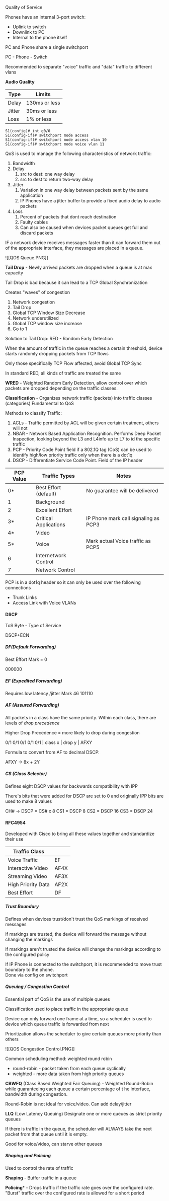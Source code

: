 
Quality of Service

Phones have an internal 3-port switch:
- Uplink to switch
- Downlink to PC
- Internal to the phone itself

PC and Phone share a single switchport

PC - Phone - Switch

Recommended to separate "voice" traffic and "data" traffic to different vlans

**Audio Quality**


| Type   | Limits        |
| ------ | ------------- |
| Delay  | 130ms or less |
| Jitter | 30ms or less  |
| Loss   | 1% or less    |
```
S1(config)# int g0/0
S1(config-if)# switchport mode access
S1(config-if)# switchport mode access vlan 10
S1(config-if)# switchport mode voice vlan 11
```

QoS is used to manage the following characteristics of network traffic:
1. Bandwidth
2. Delay
	1. src to dest: one way delay
	2. src to dest to return two-way delay
3. Jitter
	1. Variation in one way delay between packets sent by the same application
	2. IP Phones have a jitter buffer to provide a fixed audio delay to audio packets
4. Loss
	1. Percent of packets that dont reach destination
	2. Faulty cables
	3. Can also be caused when devices packet queues get full and discard packets

IF a network device receives messages faster than it can forward them out of the appropriate interface, they messages are placed in a queue.   

![[QOS Queue.PNG]]

**Tail Drop** - Newly arrived packets are dropped when a queue is at max capacity

Tail Drop is bad because it can lead to a TCP Global Synchronization

Creates "waves" of congestion

1. Network congestion 
2. Tail Drop
3. Global TCP Window Size Decrease
4. Network underutilized
5. Global TCP window size increase
6. Go to 1

Solution to Tail Drop: RED - Random Early Detection

When the amount of traffic in the queue reaches a certain threshold, device starts randomly dropping packets from TCP flows

Only those specifically TCP Flow affected, avoid Global TCP Sync

In standard RED, all kinds of traffic are treated the same

**WRED**  - Weighted Random Early Detection, allow control over which packets are dropped depending on the traffic classes.

**Classification** - Organizes network traffic (packets) into traffic classes (categories)
	Fundamental to QoS

Methods to classify Traffic:
1. ACLs - Traffic permitted by ACL will be given certain treatment, others will not
2. NBAR - Network Based Application Recognition.  Performs Deep Packet Inspection, looking beyond the L3 and L4info up to L7 to id the specific traffic
3. PCP - Priority Code Point field if a 802.1Q tag (CoS) can be used to identify high/low priority traffic only when there is a dot1q
4. DSCP - Differentiate Service Code Point.  Field of the IP header


| PCP Value | Traffic Types         | Notes                                |
| --------- | --------------------- | ------------------------------------ |
| 0*        | Best Effort (default) | No guarantee will be delivered       |
| 1         | Background            |                                      |
| 2         | Excellent Effort      |                                      |
| 3*        | Critical Applications | IP Phone mark call signaling as PCP3 |
| 4*        | Video                 |                                      |
| 5*        | Voice                 | Mark actual Voice traffic as PCP5    |
| 6         | Internetwork Control  |                                      |
| 7         | Network Control       |                                      |


PCP is in a dot1q header so it can only be used over the following connections
- Trunk Links
- Access Link with Voice VLANs

#### DSCP

ToS Byte - Type of Service

DSCP+ECN

##### DF(Default Forwarding)
Best Effort
Mark = 0

000000

##### EF (Expedited Forwarding)
Requires low latency /jitter
Mark 46
101110

##### AF (Assured Forwarding)
All packets in a class have the same priority.  Within each class, there are levels of *drop precedence*

Higher Drop Precedence = more likely to drop during congestion

 0/1 0/1 0/1 0/1 0/1
| class x       | drop y |
AFXY

Formula to convert from AF to decimal DSCP:

AFXY -> 8x + 2Y

##### CS (Class Selector)

Defines eight DSCP values for backwards compatibility with IPP

There's bits that were added for DSCP are set to 0 and originally IPP bits are used to make 8 values

CH# -> DSCP = CS# x 8
CS1 = DSCP 8
CS2 = DSCP 16
CS3 = DSCP 24

#### RFC4954

Developed with Cisco to bring all these values together and standardize their use


| Traffic Class      |      |
| ------------------ | ---- |
| Voice Traffic      | EF   |
| Interactive Video  | AF4X |
| Streaming Video    | AF3X |
| High Priority Data | AF2X |
| Best Effort        | DF   |

##### Trust Boundary

Defines when devices trust/don't trust the QoS markings of received messages

If markings are trusted, the device will forward the message without changing the markings

If markings aren't trusted the device will change the markings according to the configured policy

If IP Phone is connected to the switchport, it is recommended to move trust boundary to the phone.  
	Done via config on switchport

##### Queuing / Congestion Control

Essential part of QoS is the use of multiple queues

Classification used to place traffic in the appropriate queue

Device can only forward one frame at a time, so a scheduler is used to device which queue traffic is forwarded from next

Prioritization allows the scheduler to give certain queues more priority than others

![[QOS Congestion Control.PNG]]

Common scheduling method: weighted round robin
- round-robin - packet taken from each queue cyclically
- weighted - more data taken from high priority queues

**CBWFQ** (Class Based Weighted Fair Queuing) -
Weighted Round-Robin while guaranteeing each queue a certain percentage of t he interface, bandwidth during congestion.

Round-Robin is not ideal for voice/video.  Can add delay/jitter

**LLQ** (Low Latency Queuing) 
Designate one or more queues as strict priority queues

If there is traffic in the queue, the scheduler will ALWAYS take the next packet from that queue until it is empty.  

Good for voice/video, can starve other queues

##### Shaping and Policing

Used to control the rate of traffic

**Shaping** - Buffer traffic in a queue

**Policing*** - Drops traffic if the traffic rate goes over the configured rate.  
	"Burst" traffic over the configured rate is allowed for a short period


